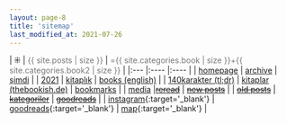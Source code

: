 ```yaml
---
layout: page-8
title: 'sitemap'
last_modified_at: 2021-07-26
---
```


| ⁜ | <span style="color: #777;">{{ site.posts | size }}</span> | <span style="color: #777;">={{ site.categories.book | size }}+{{ site.categories.book2 | size }}</span> |
|:--- |:---- |:---- |
| [homepage](/ "thebookish.de") | [archive](archive.html) | [şimdi](/now.html) |
| [2021](/2021.html) | [kitaplık](/bookshelf.html) | [books (english)](/books.html) |
| [140karakter (tl;dr)](/summary.html) | [kitaplar (thebookish.de)](/posts.html) | [bookmarks](/bookmarks.html) |
| [media](/media.html) |~~[reread](/reread.html)~~ | ~~[new posts](/new.html)~~ |
| ~~[old posts](/old.html)~~ | ~~[kategoriler](/category.html)~~ | ~~[goodreads](/goodreads.html)~~ |
| [<i class="fab fa-instagram"></i> instagram](https://www.instagram.com/thebookish.de/){:target='_blank'} | [<i class="fab fa-goodreads-g"></i> goodreads](https://www.goodreads.com/thebookishde/){:target='_blank'} | [<i class="far fa-map"></i> map](/map.html){:target='_blank'} |

